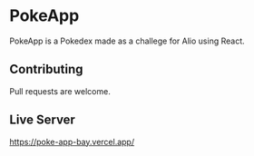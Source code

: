 # PokeApp

PokeApp is a Pokedex made as a challege for Alio using React.

## Contributing

Pull requests are welcome.

## Live Server

https://poke-app-bay.vercel.app/
